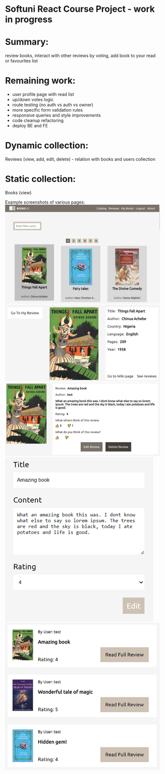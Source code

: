 # Softuni React Course Project - work in progress

# Summary:
review books, interact with other reviews by voting, add book to your read or favourites list

# Remaining work:
- user profile page with read list
- up/down votes logic
- route testing (no auth vs auth vs owner)
- more specific form validation rules
- responsive queries and style improvements
- code cleanup refactoring
- deploy BE and FE

# Dynamic collection:
Reviews (view, add, edit, delete) - relation with books and users collection

# Static collection:
Books (view)

Example screenshots of various pages:
![](./app%20wip.png)
![](./app%20wip%202.png)
![](./app%20wip%203.png)
![](./app%20wip%204.png)
![](./app%20wip%205.png)